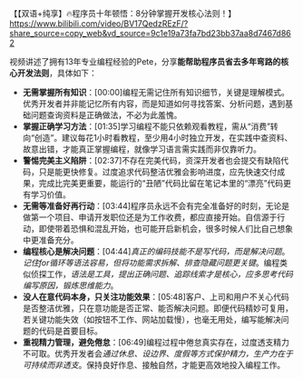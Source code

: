 【【双语+纯享】🔥程序员十年顿悟：8分钟掌握开发核心法则！】 https://www.bilibili.com/video/BV17QedzREzF/?share_source=copy_web&vd_source=9c1e19a73fa7bd23bb37aa8d7467d862


视频讲述了拥有13年专业编程经验的Pete，分享**能帮助程序员省去多年弯路的核心开发法则**，具体如下：


- **无需掌握所有知识**：[00:00]编程无需记住所有知识细节，关键是理解模式。优秀开发者并非能记忆所有内容，而是知道如何寻找答案、分析问题，遇到基础问题查询资料是正确做法，不必为此羞愧。
- **掌握正确学习方法**：[01:35]学习编程不能只依赖观看教程，需从“消费”转向“创造”。建议每花1小时看教程，至少用4小时独立开发，在实践中查资料、故意出错，才能真正掌握编程，就像学习语言需实践而非仅靠听力。
- **警惕完美主义陷阱**：[02:37]不存在完美代码，资深开发者也会提交有缺陷代码，只是能更快修复。过度追求代码整洁优雅会影响进度，应先快速交付成果，完成比完美更重要，能运行的“丑陋”代码比留在笔记本里的“漂亮”代码更有学习价值。
- **无需等准备好再行动**：[03:44]程序员永远不会有完全准备好的时刻，无论是做第一个项目、申请开发职位还是为工作收费，都应直接开始。自信源于行动，即使带着恐惧和混乱开始，也可能开启新机会，很多时候人们比自己想象中更准备充分。
- **编程核心是解决问题**：[04:44]*真正的编码技能不是写代码，而是解决问题*。*记住for循环等语法容易，但将功能需求拆解、排查隐藏问题更关键*。编程类似侦探工作，*语法是工具，提出正确问题、追踪线索才是核心，应多思考代码编写原因，锻炼思维能力*。
- **没人在意代码本身，只关注功能效果**：[05:48]客户、上司和用户不关心代码是否整洁优雅，只在意功能是否正常、能否解决问题。即便代码精妙可复用，若关键功能失效（如按钮不工作、网站加载慢），也毫无用处，编写能解决问题的代码是首要目标。
- **重视精力管理，避免倦怠**：[06:49]编程过程中倦怠真实存在，过度透支精力不可取。优秀开发者会*通过休息、设边界、度假等方式保护精力，生产力在于可持续而非透支*。保持良好作息、接触自然，才能更高效地投入编程工作。
